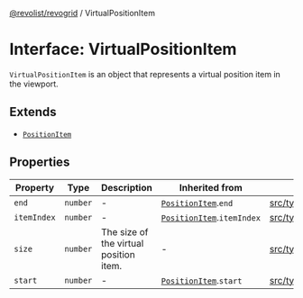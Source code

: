[@revolist/revogrid](README.md) / VirtualPositionItem

# Interface: VirtualPositionItem

`VirtualPositionItem` is an object that represents a virtual position item
in the viewport.

## Extends

- [`PositionItem`](Interface.PositionItem.md)

## Properties

| Property | Type | Description | Inherited from | Defined in |
| ------ | ------ | ------ | ------ | ------ |
| `end` | `number` | - | [`PositionItem`](Interface.PositionItem.md).`end` | [src/types/interfaces.ts:571](https://github.com/revolist/revogrid/blob/0ab93afcbb5b98b002edc76b162fc6cdefa047cd/src/types/interfaces.ts#L571) |
| `itemIndex` | `number` | - | [`PositionItem`](Interface.PositionItem.md).`itemIndex` | [src/types/interfaces.ts:569](https://github.com/revolist/revogrid/blob/0ab93afcbb5b98b002edc76b162fc6cdefa047cd/src/types/interfaces.ts#L569) |
| `size` | `number` | The size of the virtual position item. | - | [src/types/interfaces.ts:548](https://github.com/revolist/revogrid/blob/0ab93afcbb5b98b002edc76b162fc6cdefa047cd/src/types/interfaces.ts#L548) |
| `start` | `number` | - | [`PositionItem`](Interface.PositionItem.md).`start` | [src/types/interfaces.ts:570](https://github.com/revolist/revogrid/blob/0ab93afcbb5b98b002edc76b162fc6cdefa047cd/src/types/interfaces.ts#L570) |
